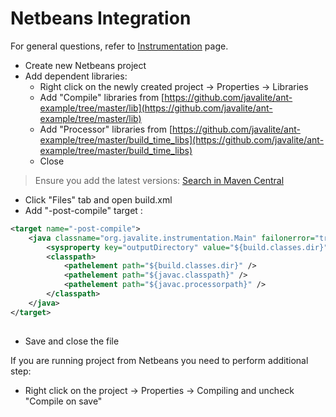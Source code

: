 <div class="page-header">
   <h1>Netbeans Integration</h1>
</div>



For general questions, refer to [Instrumentation](instrumentation) page.


* Create new Netbeans project
* Add dependent libraries:
    *  Right click on the newly created project -> Properties -> Libraries
    *  Add "Compile" libraries from [https://github.com/javalite/ant-example/tree/master/lib](https://github.com/javalite/ant-example/tree/master/lib)
    *   Add "Processor" libraries from [https://github.com/javalite/ant-example/tree/master/build_time_libs](https://github.com/javalite/ant-example/tree/master/build_time_libs)
    *  Close


> Ensure you add the latest versions: [Search in Maven Central](http://search.maven.org/#search%7Cgav%7C1%7Cg%3A%22org.javalite%22%20AND%20a%3A%22activejdbc%22)

* Click "Files" tab and open build.xml
* Add "-post-compile" target :

~~~~ {.xml  .numberLines}
<target name="-post-compile">
    <java classname="org.javalite.instrumentation.Main" failonerror="true">
        <sysproperty key="outputDirectory" value="${build.classes.dir}"/>
        <classpath>
            <pathelement path="${build.classes.dir}" />
            <pathelement path="${javac.classpath}" />
            <pathelement path="${javac.processorpath}" />
        </classpath>
    </java>
</target>
 
~~~~

* Save and close the file

If you are running project from Netbeans you need to perform additional step:

*  Right click on the project -\> Properties -\> Compiling and uncheck "Compile on save"
